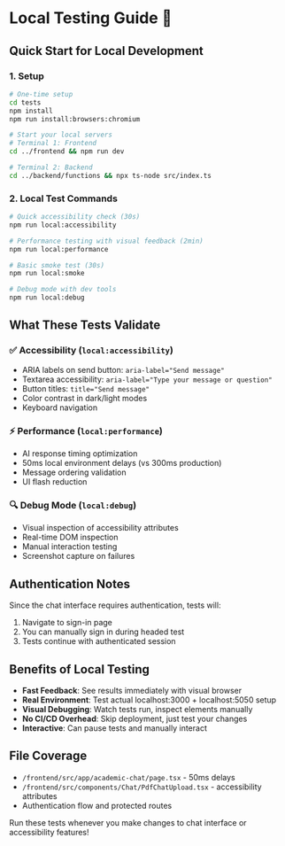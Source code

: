 # Local Testing Guide 🧪

## Quick Start for Local Development

### 1. Setup

```bash
# One-time setup
cd tests
npm install
npm run install:browsers:chromium

# Start your local servers
# Terminal 1: Frontend
cd ../frontend && npm run dev

# Terminal 2: Backend
cd ../backend/functions && npx ts-node src/index.ts
```

### 2. Local Test Commands

```bash
# Quick accessibility check (30s)
npm run local:accessibility

# Performance testing with visual feedback (2min)
npm run local:performance

# Basic smoke test (30s)
npm run local:smoke

# Debug mode with dev tools
npm run local:debug
```

## What These Tests Validate

### ✅ Accessibility (`local:accessibility`)

- ARIA labels on send button: `aria-label="Send message"`
- Textarea accessibility: `aria-label="Type your message or question"`
- Button titles: `title="Send message"`
- Color contrast in dark/light modes
- Keyboard navigation

### ⚡ Performance (`local:performance`)

- AI response timing optimization
- 50ms local environment delays (vs 300ms production)
- Message ordering validation
- UI flash reduction

### 🔍 Debug Mode (`local:debug`)

- Visual inspection of accessibility attributes
- Real-time DOM inspection
- Manual interaction testing
- Screenshot capture on failures

## Authentication Notes

Since the chat interface requires authentication, tests will:

1. Navigate to sign-in page
2. You can manually sign in during headed test
3. Tests continue with authenticated session

## Benefits of Local Testing

- **Fast Feedback**: See results immediately with visual browser
- **Real Environment**: Test actual localhost:3000 + localhost:5050 setup
- **Visual Debugging**: Watch tests run, inspect elements manually
- **No CI/CD Overhead**: Skip deployment, just test your changes
- **Interactive**: Can pause tests and manually interact

## File Coverage

- `/frontend/src/app/academic-chat/page.tsx` - 50ms delays
- `/frontend/src/components/Chat/PdfChatUpload.tsx` - accessibility attributes
- Authentication flow and protected routes

Run these tests whenever you make changes to chat interface or accessibility features!
